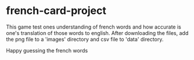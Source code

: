 # french-card-project
This game test ones understanding of french words and how accurate is one's translation of those words to english. 
After downloading the files, add the png file to a 'images' directory and csv file to 'data' directory. 

Happy guessing the french words
